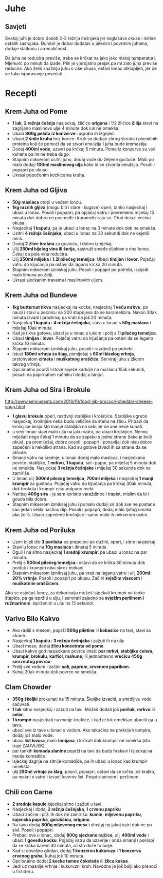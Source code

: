 # Juhe

## Savjeti

Svakoj juhi je dobro dodati 2-3 režnja češnjaka jer naglašava okuse i mirise ostalih sastojaka. Đumbir je dobar dodatak u pilećim i povrtnim juhama, dodaje slatkoću i aromatičnost.

Da juha ne reducira previše, treba se krčkat na jako jako niskoj temperaturi. Mjehurić po minuti da izađe. Plin je vjerojatno prejak pa mi zato juha previše reducira. Ako želiš snažniju juhu s više okusa, ostavi lonac otklopljen, jer će se tako isparavanje povećati.

# Recepti

## Krem Juha od Pome

* **1 luk**, **2 režnja češnja** nasjeckaj, žličicu **origana** i 1/2 žličice **čilija** stavi na zagrijano maslinovo ulje 4 minute dok luk ne omekša.
* Ubaci **800g pelata iz konzerve** i ugrubo ih izgnječi.
* Ubaci **2 šnite kruha** bez korice. Kruh se dodaje zbrog škroba i pšeničnih proteina koji će pomoći da se stvori emulzija i juha bude kremastija.
* Dodaj **400ml vode**, uzavri pa krčkaj 5 minuta. Pome iz konzerve su već kuhane pa im ne treba dugo.
* Štapnim mikserom usitni juhu, dodaj vode do željene gustoće. Malo po malo dodaji **100ml maslinovog ulja** kako bi se stvorila emulzija. Posoli i popapri po ukusu.
* Ukrasi popočenim kockicama kruha.

## Krem Juha od Gljiva

* **50g maslaca** otopi u većem loncu.
* **1kg raznih gljiva** (mogu biti i stare i šugave) operi, tanko nasjeckaj i ubaci u lonac. Posoli i popapri, pa opjačaj vatru i povremeno miješaj 15 minuta dok dobro ne posmeđe i karameliziraju se. Otud dolazi većina okusa.
* Nasjeckaj **1 kapulu**, pa je ubaci u lonac na 3 minute dok dok ne smekša.
* Usitni **4 režnja češnjaka**, ubaci u lonac na 30 sekundi dok ne osjetiš miris.
* Dodaj **2 žlice brašna** za gustoću, i dobro izmješaj.
* Ulij **250ml bijelog vina ili šerija**, sastruži smeđe dijelove s dna lonca. Čekaj da pola vina reducira.
* Ulij **250ml mlijeka** i **1.2l pilećeg temeljca**. Ubaci **timijan** i **lovor**. Pojačaj vatru do ključanja pa ostavi da lagano krčka 20 minuta.
* Štapnim mikserom izmiskaj juhu. Posoli i popapri po potrebi, iscijedi malo limuna po želji.
* Ukrasi sjeckanim travama i maslinovim uljem.

## Krem Juha od Bundeve

* **1kg butternut tikvu** nasjeckaj na kocke, nasjeckaj **1 veću mrkvu**, pa naulji i stavi u pećnicu na 200 stupnjeva da se karamelizira. Nakon 20ak minuta izvadi i prodrmaj pa vrati na još 20 minuta.
* Nasjeckaj **1 kapulu** i **4 režnja češnjaka**, stavi u lonac s **50g maslaca** i miješaj 10ak minuta.
* Kad je tikva gotova, ubaci je u lonac s lukom i polij s **1l pilećeg temeljca**.
* Ubaci **timijan** i **lovor**. Pojačaj vatru do ključanja pa ostavi da se lagano krčka 10 minuta.
* Štapnim mikserom izmiskaj juhu, posoli i razrijedi po potrebi.
* Istuci **180ml vrhnja za šlag**, pomiješaj s **60ml kiselog vrhnja**, prstohvatom **cimeta** i **muškatnog oraščića**. Serviraj juhu s žlicom takvog vrhnja.
* Opcionalno poprži listove svježe kadulje na maslacu 15ak sekundi, posuši na papirnatom ručniku i dodaj u tanjur.

## Krem Juha od Sira i Brokule

http://www.seriouseats.com/2016/10/food-lab-broccoli-cheddar-cheese-soup.html

* **1 glavu brokule** operi, razdvoji stabljike i krošnjice. Stabljike ugrubo nasjeckaj, krošnjice neka budu veličine da stanu na žlicu. Pripazi da krošnjice imaju što manje stabljika na sebi jer se one neće kuhati.
* u veći lonac stavi malo ulja na jaku vatru, pa ubaci krošnjice. Nemoj miješati nego čekaj 1 minutu da se zapeku s jedne strane (tako je bolji okus), pa promiješaj, dobro posoli i popapri i ponavljaj dok nisu dobro zapečeni s nekoliko strana. Kad su gotove izvadi ih sa strane da se ohlade.
* Smanji vatru na srednje, u lonac dodaj malo maslaca, i nasjeckano povrće: stabljike, **1 mrkvu**, **1 kapulu**, sol i papar, pa miješaj 5 minuta dok ne omekša. Nasjeckaj **3 režnja češnjaka** i miješaj 30 sekunda dok ne zamiriše.
* U lonac ulij **500ml pilećeg temeljca**, **700ml mlijeka** i nasjeckaj **1 manji krumpir** za gustoću. Pojačaj vatru do ključanja pa krčkaj 30ak minuta, dok brokula i krumpir nisu potpuno meki.
* Naribaj **400g sira** - ja sam koristio varaždinec i trapist, mislim da bi i gouda bila dobra.
* Štapnim mikserom izmiksaj juhu i pomalo dodaji sir dok sve ne postane kao jedan veliki nachos dip. Posoli i popapri, dodaj malo ljutog umaka ako želiš. Ubaci zapečene krošnjice i samo malo ih mikserom usitni.

## Krem Juha od Poriluka

* Uzmi bijeli dio **3 poriluka** pa prepolovi po dužini, operi, i sitno nasjeckaj.
* Stavi u lonac na **10g maslaca** i dinstaj 5 minuta.
* Oguli i na sitno nasjeckaj **1 srednji krumpir**, pa ubaci u lonac na par minuta.
* Prelij s **500ml pilećeg temeljca** i ostavi da se krčka 30 minuta dok poriluk i krumpiri nisu skroz mekani.
* Štapnim mikserom izmiksaj juhu, pa vrati na laganu vatru i ulij **200ml 20% vrhnja**. Posoli i popapri po ukusu. Začini **svježim vlascem** i **muškatnim oraščićem**.

Ako se osjećaš fancy, za dekoricaiju možeš isjeckati krumpir na tanke štapiće, pa ga ispržiti u ulju, i servirati zajedno sa **svježim peršinom i ružmarinom**, isprženim u ulju na 15 sekundi.

## Varivo Bilo Kakvo

* Ako radiš s mesom, poprži **500g piletine** ili **kobasice** na tavi, stavi sa strane.
* Nasjeckaj **1 kapulu** i **3 režnja češnjaka** i zažuti ih na ulju
* Ubaci meso, dodaj **žlicu koncetrata od pome**.
* Ubaci kakvo god nasjeckano povrće imaš: **par mrkvi**, **stabljiku celera**, **krumpir**, **brokulu**, **karfiol**, **mahune**, ili jednostavno **vrećicu 450g smrznutog povrća**.
* Prelij sve vodom i začini **soli, paprom, crvenom paprikom**.
* Kuhaj 20ak minuta dok povrće ne smekša.

## Clam Chowder

* **350g školjki** prokuhati na 15 minuta. Školjke izvaditi, a smrdljivu vodu sačuvati.
* **1 luk** sitno nasjeckaj i zažuti na tavi. Možeš dodati još **poriluk**, **mrkvu** ili **celer**.
* **1 krumpir** nasjeckati na manje kockice, i kad je luk omekšao ubaciti ga u tavu.
* ubaci sve iz tave u lonac s vodom. Ako tekućina ne prekrije krumpire, dodaj još malo vode.
* ubaci **list lovora**, malo **timijana**, i krčkati dok krumpir ne omekša (što traje ZAUVIJEK).
* par tankih **komada slanine** poprži na tavi da budu hrskavi i isjeckaj na manje komadiće.
* isjeckaj dagnje na sitnije komadiće, pa ih ubaci u lonac kad krumpir omekšta.
* ulij **250ml vrhnja za šlag**, posoli, popapri, ostavi da se krčka još kratko, pa makni s vatre i izvadi lovorov list. Pospi slaninom i peršinom.

## Chili con Carne

* **2 srednje kapule** isjeckaj sitno i zažuti u tavi.
* Nasjeckaj i dodaj **3 režnja češnjaka**, **1 crvenu papriku**
* Ubaci začine i prži ih dok ne zamirišu: **kumin**, **mljevenu papriku**, **kajenska paprika**, **goruščicu**, **origano**.
* Na tavu dodaj **800g mljevenog mesa** i dinstaj na jakoj vatri dok ne po sivi. Posoli i popapri.
* Prebaci sve u lonac, dodaj **800g sjeckane rajčice**, ulij **400ml vode** i ubaci **1 goveđu kocku**. Pojačaj vatru da uzavrije i onda smanji i poklopi da se krčka barem 30 minuta, ali što duže to bolje.
* Kad si dovoljno gledan, dodaj **1 konzervu kukuruza** i **1 konzervu crvenog graha**, kuhaj još 10 minuta.
* Opcionalno dodaj **2 kocke tamne čokolade** ili **žlicu kakaa**.
* Jedi uz masnije vrhnje i kukuruzni kruh. Navodno je još bolji ako prenoći u frižideru.
